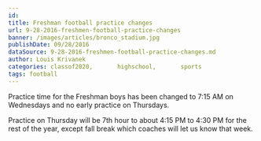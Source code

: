 ```yaml
---
id: 
title: Freshman football practice changes
url: 9-28-2016-freshmen-football-practice-changes
banner: /images/articles/bronco_stadium.jpg
publishDate: 09/28/2016
dataSource: 9-28-2016-freshmen-football-practice-changes.md
author: Louis Krivanek
categories: classof2020,       highschool,       sports
tags: football
---
```

Practice time for the Freshman boys has been changed to 7:15 AM on Wednesdays and no early practice on Thursdays.  

Practice on Thursday will be 7th hour to about 4:15 PM to 4:30 PM for the rest of the year, except fall break which coaches will let us know that week.